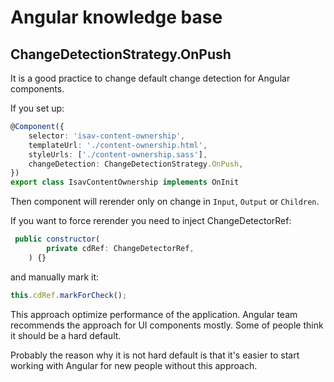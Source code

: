 # Angular knowledge base

## ChangeDetectionStrategy.OnPush
It is a good practice to change default change detection for Angular components.

If you set up:
```ts
@Component({
    selector: 'isav-content-ownership',
    templateUrl: './content-ownership.html',
    styleUrls: ['./content-ownership.sass'],
    changeDetection: ChangeDetectionStrategy.OnPush,
})
export class IsavContentOwnership implements OnInit
```

Then component will rerender only on change in `Input`, `Output` or `Children`.

If you want to force rerender you need to inject ChangeDetectorRef:
```js
 public constructor(
        private cdRef: ChangeDetectorRef,
    ) {}
```

and manually mark it:
```js
this.cdRef.markForCheck();
```

This approach optimize performance of the application.
Angular team recommends the approach for UI components mostly. Some of people think it should be a hard default.

Probably the reason why it is not hard default is that it's easier to start working with Angular for new people without this approach.
